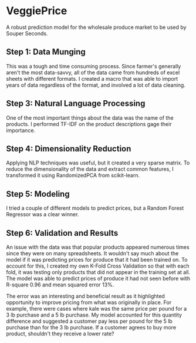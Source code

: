 # VeggiePrice

A robust prediction model for the wholesale produce market to be used by Souper Seconds. 

## Step 1: Data Munging
This was a tough and time consuming process. Since farmer's generally aren't the most data-savvy, all of the data came from hundreds of excel sheets with different formats. I created a macro that was able to import years of data regardless of the format, and involved a lot of data cleaning. 

## Step 3: Natural Language Processing
One of the most important things about the data was the name of the products. I performed TF-IDF on the product descriptions gage their importance. 

## Step 4: Dimensionality Reduction
Applying NLP techniques was useful, but it created a very sparse matrix. To reduce the dimensionality of the data and extract common features, I transformed it using RandomizedPCA from scikit-learn. 

## Step 5: Modeling
I tried a couple of different models to predict prices, but a Random Forest Regressor was a clear winner.

## Step 6: Validation and Results
An issue with the data was that popular products appeared numerous times since they were on many spreadsheets. It wouldn't say much about the model if it was predicting prices for produce that it had been trained on. To account for this, I created my own K-Fold Cross Validation so that with each fold, it was testing only products that did not appear in the training set at all. The model was able to predict prices of produce it had not seen before with R-square 0.96 and mean squared error 13%. 

The error was an interesting and beneficial result as it highlighted opportunity to improve pricing from what was originally in place. For example, there were cases where kale was the same price per pound for a 3 lb purchase and a 5 lb purchase. My model accounted for this quantity difference and suggested a customer pay less per pound for the 5 lb purchase than for the 3 lb purchase. If a customer agrees to buy more product, shouldn't they receive a lower rate?